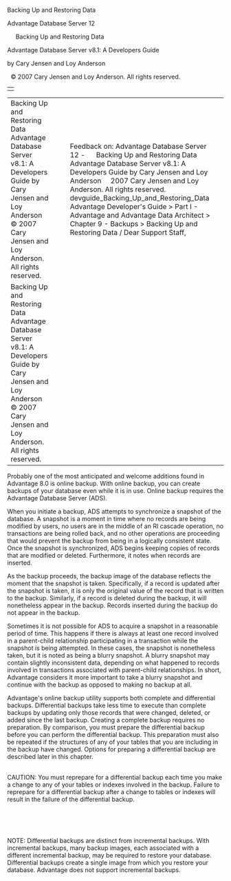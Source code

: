 Backing Up and Restoring Data




Advantage Database Server 12  

     Backing Up and Restoring Data

Advantage Database Server v8.1: A Developers Guide

by Cary Jensen and Loy Anderson

  © 2007 Cary Jensen and Loy Anderson. All rights reserved.

|  |
| --- |
|  |

|  |  |  |  |  |
| --- | --- | --- | --- | --- |
| Backing Up and Restoring Data  Advantage Database Server v8.1: A Developers Guide  by Cary Jensen and Loy Anderson    © 2007 Cary Jensen and Loy Anderson. All rights reserved. |  |  | Feedback on: Advantage Database Server 12 -      Backing Up and Restoring Data Advantage Database Server v8.1: A Developers Guide by Cary Jensen and Loy Anderson     2007 Cary Jensen and Loy Anderson. All rights reserved. devguide\_Backing\_Up\_and\_Restoring\_Data Advantage Developer's Guide > Part I - Advantage and Advantage Data Architect > Chapter 9 - Backups > Backing Up and Restoring Data / Dear Support Staff, |  |
| Backing Up and Restoring Data  Advantage Database Server v8.1: A Developers Guide  by Cary Jensen and Loy Anderson    © 2007 Cary Jensen and Loy Anderson. All rights reserved. |  |  |  |  |

Probably one of the most anticipated and welcome additions found in Advantage 8.0 is online backup. With online backup, you can create backups of your database even while it is in use. Online backup requires the Advantage Database Server (ADS).

When you initiate a backup, ADS attempts to synchronize a snapshot of the database. A snapshot is a moment in time where no records are being modified by users, no users are in the middle of an RI cascade operation, no transactions are being rolled back, and no other operations are proceeding that would prevent the backup from being in a logically consistent state. Once the snapshot is synchronized, ADS begins keeping copies of records that are modified or deleted. Furthermore, it notes when records are inserted.

As the backup proceeds, the backup image of the database reflects the moment that the snapshot is taken. Specifically, if a record is updated after the snapshot is taken, it is only the original value of the record that is written to the backup. Similarly, if a record is deleted during the backup, it will nonetheless appear in the backup. Records inserted during the backup do not appear in the backup.

Sometimes it is not possible for ADS to acquire a snapshot in a reasonable period of time. This happens if there is always at least one record involved in a parent-child relationship participating in a transaction while the snapshot is being attempted. In these cases, the snapshot is nonetheless taken, but it is noted as being a blurry snapshot. A blurry snapshot may contain slightly inconsistent data, depending on what happened to records involved in transactions associated with parent-child relationships. In short, Advantage considers it more important to take a blurry snapshot and continue with the backup as opposed to making no backup at all.

Advantage's online backup utility supports both complete and differential backups. Differential backups take less time to execute than complete backups by updating only those records that were changed, deleted, or added since the last backup. Creating a complete backup requires no preparation. By comparison, you must prepare the differential backup before you can perform the differential backup. This preparation must also be repeated if the structures of any of your tables that you are including in the backup have changed. Options for preparing a differential backup are described later in this chapter.

   
CAUTION: You must reprepare for a differential backup each time you make a change to any of your tables or indexes involved in the backup. Failure to reprepare for a differential backup after a change to tables or indexes will result in the failure of the differential backup.  
 

 

   
NOTE: Differential backups are distinct from incremental backups. With incremental backups, many backup images, each associated with a different incremental backup, may be required to restore your database. Differential backups create a single image from which you restore your database. Advantage does not support incremental backups.
